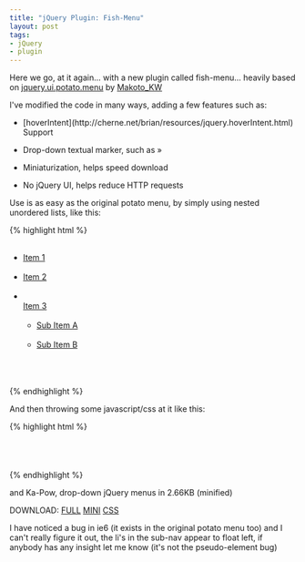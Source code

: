 ```yaml
--- 
title: "jQuery Plugin: Fish-Menu" 
layout: post 
tags:
- jQuery
- plugin
--- 
```


Here we go, at it again... with a new plugin called fish-menu... heavily based on [jquery.ui.potato.menu](http://labs.makotokw.com/s/jquery/menu) by [Makoto_KW](http://makotokw.com/en/)   

I've modified the code in many ways, adding a few features such as:

  * <p>[hoverIntent](http://cherne.net/brian/resources/jquery.hoverIntent.html) Support
  * <p>Drop-down textual marker, such as »
  * <p>Miniaturization, helps speed download  
  * <p>No jQuery UI, helps reduce HTTP requests

Use is as easy as the original potato menu, by simply using nested unordered
lists, like this:


{% highlight html %}    
    <ul id="menu1">  
        <li><a href="#">Item 1</a></li>  
        <li><a href="#">Item 2</a></li>  
        <li>  
            <a href="#">Item 3</a>  
            <ul>  
                <li><a href="#">Sub Item A</a></li>  
                <li><a href="#">Sub Item B</a></li>  
            </ul>  
        </li>  
    </ul>
{% endhighlight %}

And then throwing some javascript/css at it like this:

{% highlight html %}    
    <link rel="stylesheet" type="text/css" href="jquery.fish.css" />  
    <script src="http://ajax.googleapis.com/ajax/libs/jquery/1.3.2/jquery.min.js" type="text/javascript"></script>  
    <script src="js/jquery.hoverIntent.min.js" type="text/javascript"></script>  
    <script src="js/jquery.fish.menu.js" type="text/javascript"></script>  
    <script type="text/javascript">  
    $(document).ready(function(){  
    $('#menu1').fishMenu();  
    });  
    </script>
{% endhighlight %}

and Ka-Pow, drop-down jQuery menus in 2.66KB (minified)

DOWNLOAD: [FULL](http://jkirchartz-jquery-repository.googlecode.com/files/jquery.fish.menu.js) 
[MINI](http://jkirchartz-jquery-repository.googlecode.com/files/jquery.fish.menu-min.js) 
[CSS](http://jkirchartz-jquery-repository.googlecode.com/files/jquery.fish.css)

I have noticed a bug in ie6 (it exists in the original potato menu too) and I
can't really figure it out, the li's in the sub-nav appear to float left, if
anybody has any insight let me know (it's not the pseudo-element bug)

